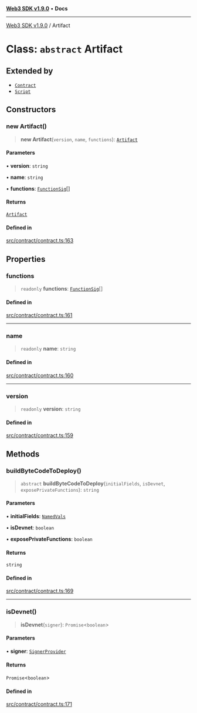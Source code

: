 [**Web3 SDK v1.9.0**](../README.md) • **Docs**

***

[Web3 SDK v1.9.0](../globals.md) / Artifact

# Class: `abstract` Artifact

## Extended by

- [`Contract`](Contract.md)
- [`Script`](Script.md)

## Constructors

### new Artifact()

> **new Artifact**(`version`, `name`, `functions`): [`Artifact`](Artifact.md)

#### Parameters

• **version**: `string`

• **name**: `string`

• **functions**: [`FunctionSig`](../type-aliases/FunctionSig.md)[]

#### Returns

[`Artifact`](Artifact.md)

#### Defined in

[src/contract/contract.ts:163](https://github.com/Mystic-Nayy/alephium-web3/blob/ee41f5e0e7d7fb0b155fe62f05b2ac03772895ca/packages/web3/src/contract/contract.ts#L163)

## Properties

### functions

> `readonly` **functions**: [`FunctionSig`](../type-aliases/FunctionSig.md)[]

#### Defined in

[src/contract/contract.ts:161](https://github.com/Mystic-Nayy/alephium-web3/blob/ee41f5e0e7d7fb0b155fe62f05b2ac03772895ca/packages/web3/src/contract/contract.ts#L161)

***

### name

> `readonly` **name**: `string`

#### Defined in

[src/contract/contract.ts:160](https://github.com/Mystic-Nayy/alephium-web3/blob/ee41f5e0e7d7fb0b155fe62f05b2ac03772895ca/packages/web3/src/contract/contract.ts#L160)

***

### version

> `readonly` **version**: `string`

#### Defined in

[src/contract/contract.ts:159](https://github.com/Mystic-Nayy/alephium-web3/blob/ee41f5e0e7d7fb0b155fe62f05b2ac03772895ca/packages/web3/src/contract/contract.ts#L159)

## Methods

### buildByteCodeToDeploy()

> `abstract` **buildByteCodeToDeploy**(`initialFields`, `isDevnet`, `exposePrivateFunctions`): `string`

#### Parameters

• **initialFields**: [`NamedVals`](../type-aliases/NamedVals.md)

• **isDevnet**: `boolean`

• **exposePrivateFunctions**: `boolean`

#### Returns

`string`

#### Defined in

[src/contract/contract.ts:169](https://github.com/Mystic-Nayy/alephium-web3/blob/ee41f5e0e7d7fb0b155fe62f05b2ac03772895ca/packages/web3/src/contract/contract.ts#L169)

***

### isDevnet()

> **isDevnet**(`signer`): `Promise`\<`boolean`\>

#### Parameters

• **signer**: [`SignerProvider`](SignerProvider.md)

#### Returns

`Promise`\<`boolean`\>

#### Defined in

[src/contract/contract.ts:171](https://github.com/Mystic-Nayy/alephium-web3/blob/ee41f5e0e7d7fb0b155fe62f05b2ac03772895ca/packages/web3/src/contract/contract.ts#L171)
